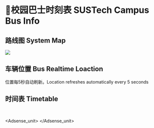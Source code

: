 # 🚌校园巴士时刻表 SUSTech Campus Bus Info

## 路线图 System Map

<a data-fancybox title="" href="https://cdn.jsdelivr.net/gh/sustech-cra/sustech-online-ng@master/docs/transport/busline2.png">![](./busline2.png)</a>

## 车辆位置 Bus Realtime Loaction

位置每5秒自动刷新。Location refreshes automatically every 5 seconds

<Realtimemap></Realtimemap>

## 时间表 Timetable

<script>
import axios from "axios";
export default {
    mounted() {
        axios
            .get("/2021.json")
            .then(response => (bus_redirect(response.data)));
        function bus_redirect(holidata) {
            // JSON is from https://github.com/NateScarlet/holiday-cn
            // need to update by year.
            // Download the JSON to path "docs/.vuepress/public/YYYY.json"
            var day_map = {};
            for (let i = 0; i < holidata.days.length; i++) {
                day_map[holidata.days[i].date] = holidata.days[i].isOffDay;
            }
            var now_date = new Date();
            var ye = new Intl.DateTimeFormat('en', { year: 'numeric' }).format(now_date);
            var mo = new Intl.DateTimeFormat('en', { month: '2-digit' }).format(now_date);
            var da = new Intl.DateTimeFormat('en', { day: '2-digit' }).format(now_date);
            var day_key = `${ye}-${mo}-${da}`;
            var is_holiday;
            if (day_map[day_key] == null) {
                // 不在国家假日调整表里
                console.log("Not in GOV declaration");
                var day_in_week = now_date.getDay();
                var isWeekend = (day_in_week == 6) || (day_in_week == 0);
                // 6 = Saturday, 0 = Sunday
                is_holiday = isWeekend;
            } else {
                console.log("In GOV declaration");
                is_holiday = day_map[day_key];
            }
            if (is_holiday) {
                console.log("节假日");
            } else {
                console.log("工作日");
            }
        }
    },
}
</script>

<object-selector :objs="{
    '工作日 Workday': true,
    '节假日 Holiday': false
    }"
    v-slot="weekdayProps">
    <br/>
    <object-selector
      :objs="weekdayProps.selected ? {
        'Line 1 号线 │ 工学院方向 To COE': '/bus_times/one_down.json',
        'Line 1 号线 │ 欣园方向 To Joy Highland': '/bus_times/one_up.json',
        'Line 2 号线 │ 科研楼方向 To Research Building': '/bus_times/two_down.json',
        'Line 2 号线 │ 欣园方向 To Joy Highland': '/bus_times/two_up.json',
      } : {
        'Line 1 号线 │ 工学院方向  To COE': '/bus_times/one_down_holiday.json',
        'Line 1 号线 │ 欣园方向 To Joy Highland': '/bus_times/one_up_holiday.json'
      }"
      v-slot="routeProps"
    >
      <data-request :path="routeProps.selected" v-slot="{ data }">
        <bus-timer v-if="data" v-bind="data"></bus-timer>
        <grid-list v-if="data" :data="data.times">
        </grid-list>
      </data-request>
    </object-selector>
  </object-selector>

<Adsense_unit>
</Adsense_unit>